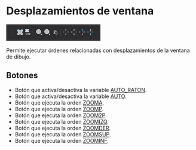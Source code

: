 # Desplazamientos de ventana

![Barra de herramientas Desplazamientos de ventana](../../../.gitbook/assets/desplazamientosdeventana.png)

Permite ejecutar órdenes relacionadas con desplazamientos de la ventana de dibujo.

## Botones

* Botón que activa/desactiva la variable [AUTO_RATON](../ventana-de-dibujo/variables/a/auto-raton.md).
* Botón que activa/desactiva la variable [AUTO](/digi3d-net/referencia/ventana-fotogrametrica/ordenes/a/auto.md).
* Botón que ejecuta la orden [ZOOMA](/digi3d-net/referencia/ventana-de-dibujo/ordenes/z/zooma.md).
* Botón que ejecuta la orden [ZOOMP](/digi3d-net/referencia/ventana-de-dibujo/ordenes/z/zoomp.md).
* Botón que ejecuta la orden [ZOOM2P](/digi3d-net/referencia/ventana-de-dibujo/ordenes/z/zoom2p.md).
* Botón que ejecuta la orden [ZOOMIZQ](/digi3d-net/referencia/ventana-de-dibujo/ordenes/z/zoomizq.md).
* Botón que ejecuta la orden [ZOOMDER](/digi3d-net/referencia/ventana-de-dibujo/ordenes/z/zoomder.md).
* Botón que ejecuta la orden [ZOOMSUP](/digi3d-net/referencia/ventana-de-dibujo/ordenes/z/zoomsup.md).
* Botón que ejecuta la orden [ZOOMINF](/digi3d-net/referencia/ventana-de-dibujo/ordenes/z/zoominf.md).
